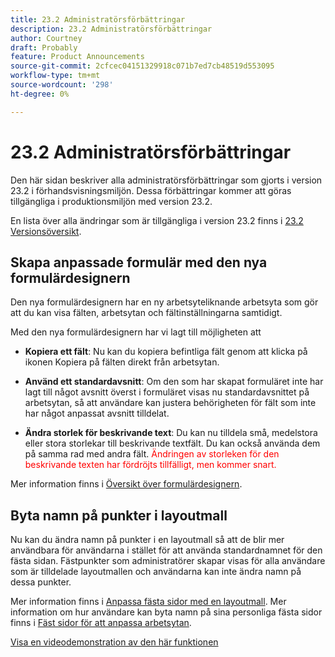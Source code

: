 ```yaml
---
title: 23.2 Administratörsförbättringar
description: 23.2 Administratörsförbättringar
author: Courtney
draft: Probably
feature: Product Announcements
source-git-commit: 2cfcec04151329918c071b7ed7cb48519d553095
workflow-type: tm+mt
source-wordcount: '298'
ht-degree: 0%

---
```


# 23.2 Administratörsförbättringar

Den här sidan beskriver alla administratörsförbättringar som gjorts i version 23.2 i förhandsvisningsmiljön. Dessa förbättringar kommer att göras tillgängliga i produktionsmiljön med version 23.2.

En lista över alla ändringar som är tillgängliga i version 23.2 finns i [23.2 Versionsöversikt](/help/quicksilver/product-announcements/product-releases/23.2-release-activity/23-2-release-overview.md).

## Skapa anpassade formulär med den nya formulärdesignern

Den nya formulärdesignern har en ny arbetsyteliknande arbetsyta som gör att du kan visa fälten, arbetsytan och fältinställningarna samtidigt.

Med den nya formulärdesignern har vi lagt till möjligheten att

* **Kopiera ett fält**: Nu kan du kopiera befintliga fält genom att klicka på ikonen Kopiera på fälten direkt från arbetsytan.

* **Använd ett standardavsnitt**: Om den som har skapat formuläret inte har lagt till något avsnitt överst i formuläret visas nu standardavsnittet på arbetsytan, så att användare kan justera behörigheten för fält som inte har något anpassat avsnitt tilldelat.

* **Ändra storlek för beskrivande text**: Du kan nu tilldela små, medelstora eller stora storlekar till beskrivande textfält. Du kan också använda dem på samma rad med andra fält. <span style="color: #ff0000;"> Ändringen av storleken för den beskrivande texten har fördröjts tillfälligt, men kommer snart.</span></li>

Mer information finns i [Översikt över formulärdesignern](/help/quicksilver/administration-and-setup/customize-workfront/create-manage-custom-forms/form-designer/form-designer-overview.md).<!--link is to new article-->

## Byta namn på punkter i layoutmall

Nu kan du ändra namn på punkter i en layoutmall så att de blir mer användbara för användarna i stället för att använda standardnamnet för den fästa sidan. Fästpunkter som administratörer skapar visas för alla användare som är tilldelade layoutmallen och användarna kan inte ändra namn på dessa punkter.

Mer information finns i [Anpassa fästa sidor med en layoutmall](/help/quicksilver/administration-and-setup/customize-workfront/use-layout-templates/customize-pinned-pages.md). Mer information om hur användare kan byta namn på sina personliga fästa sidor finns i [Fäst sidor för att anpassa arbetsytan](/help/quicksilver/workfront-basics/the-new-workfront-experience/pin-pages.md).

[Visa en videodemonstration av den här funktionen](https://video.tv.adobe.com/v/3414364/)